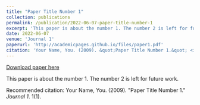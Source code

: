 ```yaml
---
title: "Paper Title Number 1"
collection: publications
permalink: /publication/2022-06-07-paper-title-number-1
excerpt: 'This paper is about the number 1. The number 2 is left for future work.'
date: 2022-06-07
venue: 'Journal 1'
paperurl: 'http://academicpages.github.io/files/paper1.pdf'
citation: 'Your Name, You. (2009). &quot;Paper Title Number 1.&quot; <i>Journal 1</i>. 1(1).'
---
```


<a href='http://academicpages.github.io/files/paper1.pdf'>Download paper here</a>

This paper is about the number 1. The number 2 is left for future work.

Recommended citation: Your Name, You. (2009). "Paper Title Number 1." <i>Journal 1</i>. 1(1).